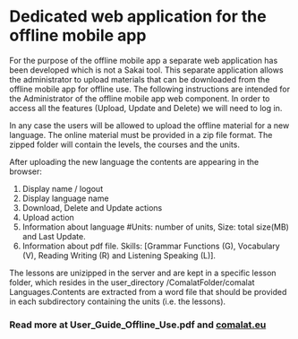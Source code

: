 #	Dedicated web application for the offline mobile app

For the purpose of the offline mobile app a separate web application has been developed which is not a Sakai tool. This separate application allows the administrator to upload materials that can be downloaded from the offline mobile app for offline use. The following instructions are intended for the Administrator of the offline mobile app web component.
In order to access all the features (Upload, Update and Delete) we will need to log in.


In any case the users will be allowed to upload the offline material for a new language. The online material must be provided in a zip file format. The zipped folder will contain the levels, the courses and the units. 


After uploading the new language the contents are appearing in the browser:

1.	Display name / logout
2.	Display language name 
3.	Download, Delete and Update actions 
4.	Upload action
5.	Information about language #Units: number of units, Size: total size(MB) and Last Update.
6.	Information about pdf file. Skills: [Grammar Functions (G), Vocabulary (V), Reading Writing (R) and Listening Speaking (L)].

The lessons are unizipped in the server and are kept in a specific lesson folder, which resides in the user_directory /ComalatFolder/comalat Languages.Contents are extracted from a word file that should be provided in each subdirectory containing the units (i.e. the lessons).

### Read more at User_Guide_Offline_Use.pdf and [comalat.eu](http://www.comalat.eu/)
